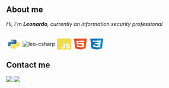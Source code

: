 ## About me

*Hi, I'm **Leonardo**, currently an information security professional*


<div style="display: inline_block"><br>
  <img align="center" alt="leo-py" height="30" width="40" src="https://raw.githubusercontent.com/devicons/devicon/master/icons/python/python-original.svg">
  <img align="center" alt="leo-csharp" height="30" width="40" src="https://cdn.jsdelivr.net/gh/devicons/devicon/icons/csharp/csharp-original.svg">
  <img align="center" alt="leo-js" height="30" width="40" src="https://raw.githubusercontent.com/devicons/devicon/master/icons/javascript/javascript-plain.svg">
  <img align="center" alt="leo-html" height="30" width="40" src="https://raw.githubusercontent.com/devicons/devicon/master/icons/html5/html5-original.svg">
  <img align="center" alt="leo-css" height="30" width="40" src="https://raw.githubusercontent.com/devicons/devicon/master/icons/css3/css3-original.svg">
</div>

## Contact me
<a href="https://www.linkedin.com/in/leochinelato/" target="_blank"><img src="https://img.shields.io/badge/LinkedIn-0077B5?style=for-the-badge&logo=linkedin&logoColor=white" /></a>
<a href = "mailto:contatoleochinelato@gmail.com"><img src="https://img.shields.io/badge/-Gmail-%23333?style=for-the-badge&logo=gmail&logoColor=white" target="_blank"></a>
